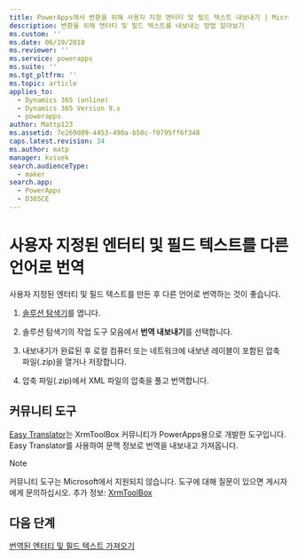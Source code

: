 ```yaml
---
title: PowerApps에서 변환을 위해 사용자 지정 엔터티 및 필드 텍스트 내보내기 | MicrosoftDocs
description: 변환을 위해 엔터티 및 필드 텍스트를 내보내는 방법 알아보기
ms.custom: ''
ms.date: 06/19/2018
ms.reviewer: ''
ms.service: powerapps
ms.suite: ''
ms.tgt_pltfrm: ''
ms.topic: article
applies_to:
  - Dynamics 365 (online)
  - Dynamics 365 Version 9.x
  - powerapps
author: Mattp123
ms.assetid: 7e269d09-4453-490a-b50c-f0795ff6f348
caps.latest.revision: 34
ms.author: matp
manager: kvivek
search.audienceType:
  - maker
search.app:
  - PowerApps
  - D365CE
---
```

# <a name="translate-customized-entity-and-field-text-into-other-languages"></a>사용자 지정된 엔터티 및 필드 텍스트를 다른 언어로 번역

사용자 지정된 엔터티 및 필드 텍스트를 만든 후 다른 언어로 번역하는 것이 좋습니다.  
  
1. [솔루션 탐색기](../model-driven-apps/advanced-navigation.md#solution-explorer)를 엽니다.    
  
2. 솔루션 탐색기의 작업 도구 모음에서 **번역 내보내기**를 선택합니다.  
3.  내보내기가 완료된 후 로컬 컴퓨터 또는 네트워크에 내보낸 레이블이 포함된 압축 파일(.zip)을 열거나 저장합니다.  
  
4.  압축 파일(.zip)에서 XML 파일의 압축을 풀고 번역합니다.  

## <a name="community-tools"></a>커뮤니티 도구

[Easy Translator](https://www.xrmtoolbox.com/plugins/MsCrmTools.Translator/)는 XrmToolBox 커뮤니티가 PowerApps용으로 개발한 도구입니다. Easy Translator를 사용하여 문맥 정보로 번역을 내보내고 가져옵니다. 

> [!NOTE]
> 커뮤니티 도구는 Microsoft에서 지원되지 않습니다. 도구에 대해 질문이 있으면 게시자에게 문의하십시오. 추가 정보: [XrmToolBox](https://www.xrmtoolbox.com)

## <a name="next-steps"></a>다음 단계  
 [번역된 엔터티 및 필드 텍스트 가져오기](import-translated-entity-field-text.md)

